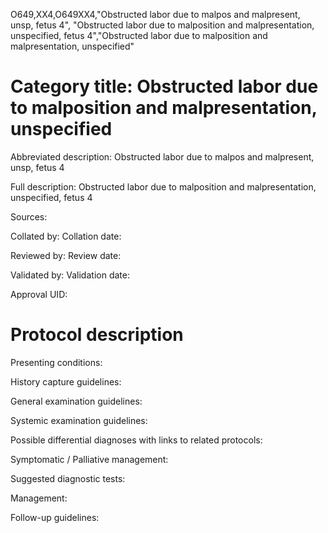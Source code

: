 O649,XX4,O649XX4,"Obstructed labor due to malpos and malpresent, unsp, fetus 4", "Obstructed labor due to malposition and malpresentation, unspecified, fetus 4","Obstructed labor due to malposition and malpresentation, unspecified"
# Category title: Obstructed labor due to malposition and malpresentation, unspecified

Abbreviated description: Obstructed labor due to malpos and malpresent, unsp, fetus 4

Full description: Obstructed labor due to malposition and malpresentation, unspecified, fetus 4

Sources:

Collated by:
Collation date:

Reviewed by:
Review date:

Validated by:
Validation date:

Approval UID:

# Protocol description

Presenting conditions:

History capture guidelines:

General examination guidelines:

Systemic examination guidelines:

Possible differential diagnoses with links to related protocols:

Symptomatic / Palliative management:

Suggested diagnostic tests:

Management:

Follow-up guidelines:

